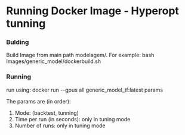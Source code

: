# Running Docker Image - Hyperopt tunning

### Bulding

Build Image from main path modelagem/. For example: bash Images/generic_model/dockerbuild.sh

### Running

run using: 
docker run --gpus all generic_model_tf:latest params

The params are (in order):
1) Mode: (backtest, tunning)
2) Time per run (in seconds): only in tuning mode
3) Number of runs: only in tuning mode
